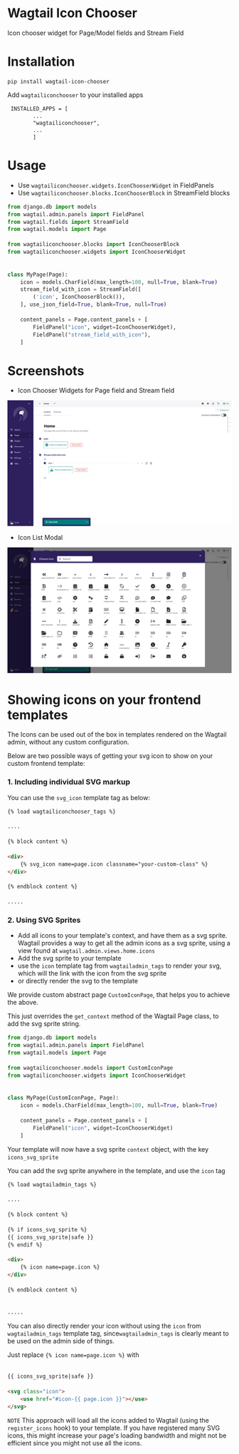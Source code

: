 # Wagtail Icon Chooser

Icon chooser widget for Page/Model fields and Stream Field

# Installation

```
pip install wagtail-icon-chooser
```

Add `wagtailiconchooser` to your installed apps

```
 INSTALLED_APPS = [
        ...
        "wagtailiconchooser",
        ...
        ]
```

# Usage

- Use `wagtailiconchooser.widgets.IconChooserWidget` in FieldPanels
- Use `wagtailiconchooser.blocks.IconChooserBlock` in StreamField blocks

```python
from django.db import models
from wagtail.admin.panels import FieldPanel
from wagtail.fields import StreamField
from wagtail.models import Page

from wagtailiconchooser.blocks import IconChooserBlock
from wagtailiconchooser.widgets import IconChooserWidget


class MyPage(Page):
    icon = models.CharField(max_length=100, null=True, blank=True)
    stream_field_with_icon = StreamField([
        ('icon', IconChooserBlock()),
    ], use_json_field=True, blank=True, null=True)

    content_panels = Page.content_panels + [
        FieldPanel("icon", widget=IconChooserWidget),
        FieldPanel("stream_field_with_icon"),
    ]
```

# Screenshots

- Icon Chooser Widgets for Page field and Stream field

![Sample Panels](screenshots/img-in-admin.png)

- Icon List Modal

![Icon Modal](screenshots/icon-list-modal.png)

# Showing icons on your frontend templates

The Icons can be used out of the box in templates rendered on the Wagtail admin, without any custom configuration.

Below are two possible ways of getting your svg icon to show on your custom frontend template:

### 1. Including individual SVG markup

You can use the `svg_icon` template tag as below:

```html
{% load wagtailiconchooser_tags %}

....

{% block content %}

<div>
    {% svg_icon name=page.icon classname="your-custom-class" %}
</div>

{% endblock content %}

.....
```

### 2. Using SVG Sprites

- Add all icons to your template's context, and have them as a svg sprite. Wagtail provides a way to get all the admin
  icons as a svg sprite, using a view found at `wagtail.admin.views.home.icons`
- Add the svg sprite to your template
- use the `icon` template tag from `wagtailadmin_tags` to render your svg, which will the link with the icon from the
  svg sprite
- or directly render the svg to the template

We provide custom abstract page `CustomIconPage`, that helps you to achieve the above.

This just overrides the `get_context` method of the Wagtail Page class, to add the svg sprite string.

```python
from django.db import models
from wagtail.admin.panels import FieldPanel
from wagtail.models import Page

from wagtailiconchooser.models import CustomIconPage
from wagtailiconchooser.widgets import IconChooserWidget


class MyPage(CustomIconPage, Page):
    icon = models.CharField(max_length=100, null=True, blank=True)

    content_panels = Page.content_panels + [
        FieldPanel("icon", widget=IconChooserWidget)
    ]
```

Your template will now have a svg sprite `context` object, with the key `icons_svg_sprite`

You can add the svg sprite anywhere in the template, and use the `icon` tag

```html
{% load wagtailadmin_tags %}

....

{% block content %}

{% if icons_svg_sprite %}
{{ icons_svg_sprite|safe }}
{% endif %}

<div>
    {% icon name=page.icon %}
</div>

{% endblock content %}


.....
```

You can also directly render your icon without using the `icon` from `wagtailadmin_tags` template tag,
since`wagtailadmin_tags` is clearly meant to be used on the admin side of things.

Just replace `{% icon name=page.icon %}` with

```html

{{ icons_svg_sprite|safe }}

<svg class="icon">
    <use href="#icon-{{ page.icon }}"></use>
</svg>
```

`NOTE` This approach will load all the icons added to Wagtail (using the `register_icons` hook) to your template. If you
have registered many SVG icons, this might increase your page's loading bandwidth and might not be efficient since you
might not use all the icons.
